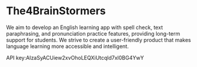 # The4BrainStormers
We aim to develop an English learning app with spell check, text paraphrasing, and pronunciation practice features, providing long-term support for students. We strive to create a user-friendly product that makes language learning more accessible and intelligent.

API key:AIzaSyACUiew2xvOhoLEQXiUtcqld7xl0BG4YwY